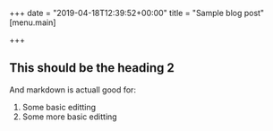 +++
date = "2019-04-18T12:39:52+00:00"
title = "Sample blog post"
[menu.main]

+++
## This should be the heading 2

And markdown is actuall good for:

1. Some basic editting
2. Some more basic editting
<!--more-->
